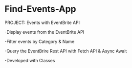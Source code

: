# Find-Events-App
PROJECT: Events with EventBrite API

-Display events from the EventBrite API

-Filter events by Category & Name

-Query the EventBrire Rest API with Fetch API & Async Await

-Developed with Classes
